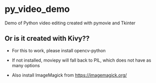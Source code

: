 # py_video_demo
Demo of Python video editing created with pymovie and Tkinter

## Or is it created with Kivy??

- For this to work, please install opencv-python
- If not installed, moviepy will fall back to PIL, which does not have as many options

- Also install ImageMagick from https://imagemagick.org/
